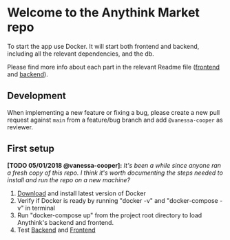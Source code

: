 # Welcome to the Anythink Market repo

To start the app use Docker. It will start both frontend and backend, including all the relevant dependencies, and the db.

Please find more info about each part in the relevant Readme file ([frontend](frontend/readme.md) and [backend](backend/README.md)).

## Development

When implementing a new feature or fixing a bug, please create a new pull request against `main` from a feature/bug branch and add `@vanessa-cooper` as reviewer.

## First setup

**[TODO 05/01/2018 @vanessa-cooper]:** _It's been a while since anyone ran a fresh copy of this repo. I think it's worth documenting the steps needed to install and run the repo on a new machine?_

1. [Download](https://docs.docker.com/get-docker/) and install latest version of Docker
2. Verify if Docker is ready by running "docker -v" and "docker-compose -v" in terminal
3. Run "docker-compose up" from the project root directory to load Anythink's backend and frontend.
4. Test [Backend](http://localhost:3000/api/ping) and [Frontend](http://localhost:3001/register)